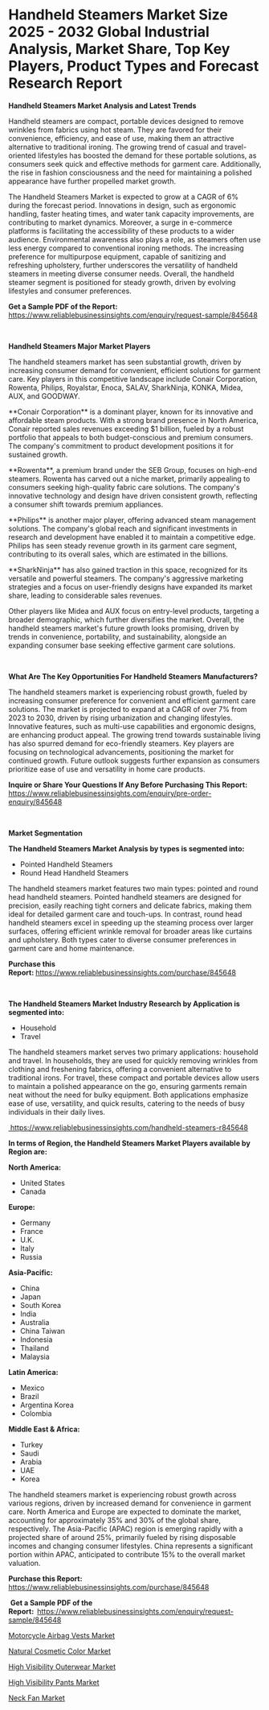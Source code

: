 <p><h1>Handheld Steamers Market Size 2025 - 2032 Global Industrial Analysis, Market Share, Top Key Players, Product Types and Forecast Research Report</h1></p><p><strong>Handheld Steamers Market Analysis and Latest Trends</strong></p>
<p><p>Handheld steamers are compact, portable devices designed to remove wrinkles from fabrics using hot steam. They are favored for their convenience, efficiency, and ease of use, making them an attractive alternative to traditional ironing. The growing trend of casual and travel-oriented lifestyles has boosted the demand for these portable solutions, as consumers seek quick and effective methods for garment care. Additionally, the rise in fashion consciousness and the need for maintaining a polished appearance have further propelled market growth.</p><p>The Handheld Steamers Market is expected to grow at a CAGR of 6% during the forecast period. Innovations in design, such as ergonomic handling, faster heating times, and water tank capacity improvements, are contributing to market dynamics. Moreover, a surge in e-commerce platforms is facilitating the accessibility of these products to a wider audience. Environmental awareness also plays a role, as steamers often use less energy compared to conventional ironing methods. The increasing preference for multipurpose equipment, capable of sanitizing and refreshing upholstery, further underscores the versatility of handheld steamers in meeting diverse consumer needs. Overall, the handheld steamer segment is positioned for steady growth, driven by evolving lifestyles and consumer preferences.</p></p>
<p><strong>Get a Sample PDF of the Report:&nbsp;</strong> <a href="https://www.reliablebusinessinsights.com/enquiry/request-sample/845648?utm_campaign=39&utm_medium=2&utm_source=Github&utm_content=ia&utm_term=05042025&utm_id=handheld-steamers">https://www.reliablebusinessinsights.com/enquiry/request-sample/845648</a></p>
<p>&nbsp;</p>
<p><strong>Handheld Steamers Major Market Players</strong></p>
<p><p>The handheld steamers market has seen substantial growth, driven by increasing consumer demand for convenient, efficient solutions for garment care. Key players in this competitive landscape include Conair Corporation, Rowenta, Philips, Royalstar, Enoca, SALAV, SharkNinja, KONKA, Midea, AUX, and GOODWAY.</p><p>**Conair Corporation** is a dominant player, known for its innovative and affordable steam products. With a strong brand presence in North America, Conair reported sales revenues exceeding $1 billion, fueled by a robust portfolio that appeals to both budget-conscious and premium consumers. The company's commitment to product development positions it for sustained growth.</p><p>**Rowenta**, a premium brand under the SEB Group, focuses on high-end steamers. Rowenta has carved out a niche market, primarily appealing to consumers seeking high-quality fabric care solutions. The company's innovative technology and design have driven consistent growth, reflecting a consumer shift towards premium appliances.</p><p>**Philips** is another major player, offering advanced steam management solutions. The company's global reach and significant investments in research and development have enabled it to maintain a competitive edge. Philips has seen steady revenue growth in its garment care segment, contributing to its overall sales, which are estimated in the billions.</p><p>**SharkNinja** has also gained traction in this space, recognized for its versatile and powerful steamers. The company's aggressive marketing strategies and a focus on user-friendly designs have expanded its market share, leading to considerable sales revenues.</p><p>Other players like Midea and AUX focus on entry-level products, targeting a broader demographic, which further diversifies the market. Overall, the handheld steamers market's future growth looks promising, driven by trends in convenience, portability, and sustainability, alongside an expanding consumer base seeking effective garment care solutions.</p></p>
<p>&nbsp;</p>
<p><strong>What Are The Key Opportunities For Handheld Steamers Manufacturers?</strong></p>
<p><p>The handheld steamers market is experiencing robust growth, fueled by increasing consumer preference for convenient and efficient garment care solutions. The market is projected to expand at a CAGR of over 7% from 2023 to 2030, driven by rising urbanization and changing lifestyles. Innovative features, such as multi-use capabilities and ergonomic designs, are enhancing product appeal. The growing trend towards sustainable living has also spurred demand for eco-friendly steamers. Key players are focusing on technological advancements, positioning the market for continued growth. Future outlook suggests further expansion as consumers prioritize ease of use and versatility in home care products.</p></p>
<p><strong>Inquire or Share Your Questions If Any Before Purchasing This Report:</strong> <a href="https://www.reliablebusinessinsights.com/enquiry/pre-order-enquiry/845648?utm_campaign=39&utm_medium=2&utm_source=Github&utm_content=ia&utm_term=05042025&utm_id=handheld-steamers">https://www.reliablebusinessinsights.com/enquiry/pre-order-enquiry/845648</a></p>
<p>&nbsp;</p>
<p><strong>Market Segmentation</strong></p>
<p><strong>The Handheld Steamers Market Analysis by types is segmented into:</strong></p>
<p><ul><li>Pointed Handheld Steamers</li><li>Round Head Handheld Steamers</li></ul></p>
<p><p>The handheld steamers market features two main types: pointed and round head handheld steamers. Pointed handheld steamers are designed for precision, easily reaching tight corners and delicate fabrics, making them ideal for detailed garment care and touch-ups. In contrast, round head handheld steamers excel in speeding up the steaming process over larger surfaces, offering efficient wrinkle removal for broader areas like curtains and upholstery. Both types cater to diverse consumer preferences in garment care and home maintenance.</p></p>
<p><strong>Purchase this Report:&nbsp;</strong><a href="https://www.reliablebusinessinsights.com/purchase/845648?utm_campaign=39&utm_medium=2&utm_source=Github&utm_content=ia&utm_term=05042025&utm_id=handheld-steamers">https://www.reliablebusinessinsights.com/purchase/845648</a></p>
<p>&nbsp;</p>
<p><strong>The Handheld Steamers Market Industry Research by Application is segmented into:</strong></p>
<p><ul><li>Household</li><li>Travel</li></ul></p>
<p><p>The handheld steamers market serves two primary applications: household and travel. In households, they are used for quickly removing wrinkles from clothing and freshening fabrics, offering a convenient alternative to traditional irons. For travel, these compact and portable devices allow users to maintain a polished appearance on the go, ensuring garments remain neat without the need for bulky equipment. Both applications emphasize ease of use, versatility, and quick results, catering to the needs of busy individuals in their daily lives.</p></p>
<p><a href="https://www.reliablebusinessinsights.com/handheld-steamers-r845648?utm_campaign=39&utm_medium=2&utm_source=Github&utm_content=ia&utm_term=05042025&utm_id=handheld-steamers">&nbsp;https://www.reliablebusinessinsights.com/handheld-steamers-r845648</a></p>
<p><strong>In terms of Region, the Handheld Steamers Market Players available by Region are:</strong></p>
<p>
    <p> <strong> North America: </strong>
        <ul>
            <li>United States</li>
            <li>Canada</li>
        </ul>
        </p> 
    <p> <strong> Europe: </strong>
        <ul>
            <li>Germany</li>
            <li>France</li>
            <li>U.K.</li>
            <li>Italy</li>
            <li>Russia</li>
        </ul>
        </p> 
    <p> <strong> Asia-Pacific: </strong>
        <ul>
            <li>China</li>
            <li>Japan</li>
            <li>South Korea</li>
            <li>India</li>
            <li>Australia</li>
            <li>China Taiwan</li>
            <li>Indonesia</li>
            <li>Thailand</li>
            <li>Malaysia</li>
        </ul>
        </p> 
    <p> <strong> Latin America: </strong>
        <ul>
            <li>Mexico</li>
            <li>Brazil</li>
            <li>Argentina Korea</li>
            <li>Colombia</li>
        </ul>
        </p> 
    <p> <strong> Middle East & Africa: </strong>
        <ul>
            <li>Turkey</li>
            <li>Saudi</li>
            <li>Arabia</li>
            <li>UAE</li>
            <li>Korea</li>
        </ul>
    </p>
    </p>
<p><p>The handheld steamers market is experiencing robust growth across various regions, driven by increased demand for convenience in garment care. North America and Europe are expected to dominate the market, accounting for approximately 35% and 30% of the global share, respectively. The Asia-Pacific (APAC) region is emerging rapidly with a projected share of around 25%, primarily fueled by rising disposable incomes and changing consumer lifestyles. China represents a significant portion within APAC, anticipated to contribute 15% to the overall market valuation.</p></p>
<p><strong>Purchase this Report: </strong><a href="https://www.reliablebusinessinsights.com/purchase/845648?utm_campaign=39&utm_medium=2&utm_source=Github&utm_content=ia&utm_term=05042025&utm_id=handheld-steamers">https://www.reliablebusinessinsights.com/purchase/845648</a></p>
<p>&nbsp;<strong>Get a Sample PDF of the Report:&nbsp;&nbsp;</strong><a href="https://www.reliablebusinessinsights.com/enquiry/request-sample/845648?utm_campaign=39&utm_medium=2&utm_source=Github&utm_content=ia&utm_term=05042025&utm_id=handheld-steamers">https://www.reliablebusinessinsights.com/enquiry/request-sample/845648</a></p>
<p><strong></strong></p>
<p><p><a href="https://github.com/cingozascard/Market-Research-Report-List-1/blob/main/motorcycle-airbag-vests-market.md?utm_campaign=39&utm_medium=2&utm_source=Github&utm_content=ia&utm_term=05042025&utm_id=handheld-steamers">Motorcycle Airbag Vests Market</a></p><p><a href="https://github.com/benasjuettk3/Market-Research-Report-List-1/blob/main/natural-cosmetic-color-market.md?utm_campaign=39&utm_medium=2&utm_source=Github&utm_content=ia&utm_term=05042025&utm_id=handheld-steamers">Natural Cosmetic Color Market</a></p><p><a href="https://github.com/gauldvikerm6/Market-Research-Report-List-1/blob/main/high-visibility-outerwear-market.md?utm_campaign=39&utm_medium=2&utm_source=Github&utm_content=ia&utm_term=05042025&utm_id=handheld-steamers">High Visibility Outerwear Market</a></p><p><a href="https://github.com/ardgenoud/Market-Research-Report-List-1/blob/main/high-visibility-pants-market.md?utm_campaign=39&utm_medium=2&utm_source=Github&utm_content=ia&utm_term=05042025&utm_id=handheld-steamers">High Visibility Pants Market</a></p><p><a href="https://github.com/akitamegge65/Market-Research-Report-List-1/blob/main/neck-fan-market.md?utm_campaign=39&utm_medium=2&utm_source=Github&utm_content=ia&utm_term=05042025&utm_id=handheld-steamers">Neck Fan Market</a></p></p>